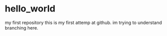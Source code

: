 # hello_world
my first repository
this is my first attemp at github. im trying to understand branching here.
